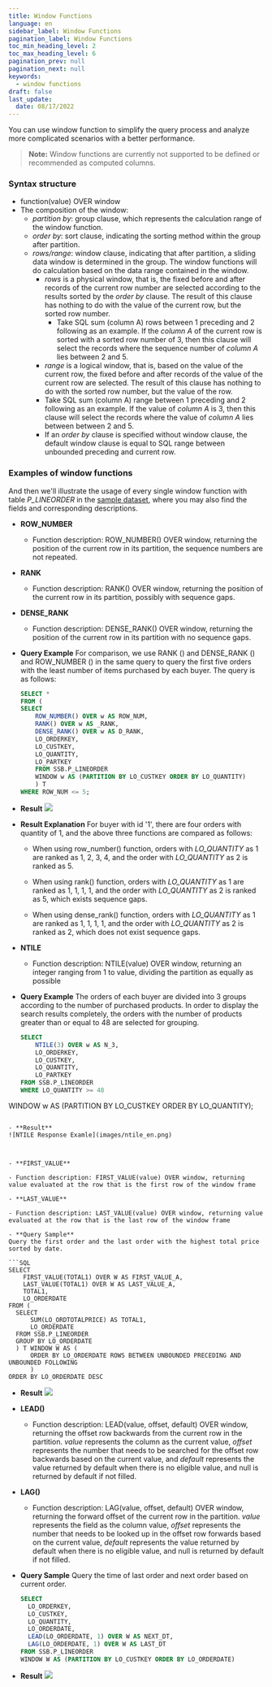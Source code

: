 ```yaml
---
title: Window Functions
language: en
sidebar_label: Window Functions
pagination_label: Window Functions
toc_min_heading_level: 2
toc_max_heading_level: 6
pagination_prev: null
pagination_next: null
keywords:
  - window functions
draft: false
last_update:
  date: 08/17/2022
---
```


You can use window function to simplify the query process and analyze more complicated scenarios with a better performance.

> **Note:** Window functions are currently not supported to be defined or recommended as computed columns.

### Syntax structure

- function(value) OVER window
- The composition of the window:
  - *partition by*: group clause, which represents the calculation range of the window function.
  - *order by*: sort clause, indicating the sorting method within the group after partition.
  - *rows/range*:  window clause, indicating that after partition, a sliding data window is determined in the group. The window functions will do calculation based on the data range contained in the window.
    - *rows* is a physical window, that is, the fixed before and after records of the current row number are selected according to the results sorted by the *order by* clause. The result of this clause has nothing to do with the value of the current row, but the sorted row number. 
      - Take SQL sum (column A) rows between 1 preceding and 2 following as an example. If the *column A* of the current row is sorted with a sorted row number of 3, then this clause will select the records where the sequence number of *column A* lies between 2 and 5.
    -  *range* is a logical window, that is, based on the value of the current row, the fixed before and after records of the value of the current row are selected. The result of this clause has nothing to do with the sorted row number, but the value of the row.
      - Take SQL sum (column A) range between 1 preceding and 2 following as an example. If the value of *column A* is 3, then this clause will select the records where the value of *column A* lies between between 2 and 5.
    - If an *order by* clause is specified without window clause, the default window clause is equal to SQL range between unbounded preceding and current row.

### Examples of window functions

And then we'll illustrate the usage of every single window function with table *P_LINEORDER* in the [sample dataset](../../../../quickstart/sample_dataset.md), where you may also find the fields and corresponding descriptions.

- **ROW_NUMBER**

  - Function description: ROW_NUMBER() OVER window, returning the position of the current row in its partition, the sequence numbers are not repeated.

- **RANK**

  - Function description: RANK() OVER window, returning the position of the current row in its partition, possibly with sequence gaps.

- **DENSE_RANK**

  - Function description: DENSE_RANK() OVER window, returning the position of the current row in its partition with no sequence gaps.

- **Query Example**
  For comparison, we use RANK () and DENSE_RANK () and ROW_NUMBER () in the same query to query the first five orders with the least number of items purchased by each buyer. The query is as follows:

  ```SQL
  SELECT *
  FROM (
  SELECT 
      ROW_NUMBER() OVER w AS ROW_NUM,
      RANK() OVER w AS _RANK,
      DENSE_RANK() OVER w AS D_RANK,
      LO_ORDERKEY,
      LO_CUSTKEY,
      LO_QUANTITY,
      LO_PARTKEY
      FROM SSB.P_LINEORDER 
      WINDOW w AS (PARTITION BY LO_CUSTKEY ORDER BY LO_QUANTITY)
      ) T
  WHERE ROW_NUM <= 5;
  ```

- **Result**
  ![](images/rank_and_drank_en.png)

- **Result Explanation**
  For buyer with id '1', there are four orders with quantity of 1, and the above three functions are compared as follows:

  - When using row_number() function, orders with *LO_QUANTITY* as 1 are ranked as 1, 2, 3, 4, and the order with *LO_QUANTITY* as 2 is ranked as 5.
  
  - When using rank() function, orders with *LO_QUANTITY* as 1 are ranked as 1, 1, 1, 1, and the order with *LO_QUANTITY* as 2 is ranked as 5, which exists sequence gaps.
  
  - When using dense_rank() function, orders with *LO_QUANTITY* as 1 are ranked as 1, 1, 1, 1, and the order with *LO_QUANTITY* as 2 is ranked as 2, which does not exist sequence gaps.



- **NTILE**

  - Function description: NTILE(value) OVER window, returning an integer ranging from 1 to value, dividing the partition as equally as possible

- **Query Example**
  The orders of each buyer are divided into 3 groups according to the number of purchased products. In order to display the search results completely, the orders with the number of products greater than or equal to 48 are selected for grouping.

  ```SQL
  SELECT 
      NTILE(3) OVER w AS N_3,
      LO_ORDERKEY,
      LO_CUSTKEY,
      LO_QUANTITY,
      LO_PARTKEY
  FROM SSB.P_LINEORDER
  WHERE LO_QUANTITY >= 48
WINDOW w AS (PARTITION BY LO_CUSTKEY ORDER BY LO_QUANTITY);
  ```

- **Result**
  ![NTILE Response Examle](images/ntile_en.png)

  
  
- **FIRST_VALUE**
  
  - Function description: FIRST_VALUE(value) OVER window, returning value evaluated at the row that is the first row of the window frame

- **LAST_VALUE**
  
  - Function description: LAST_VALUE(value) OVER window, returning value evaluated at the row that is the last row of the window frame

- **Query Sample**
  Query the first order and the last order with the highest total price sorted by date.

  ```SQL
  SELECT 
      FIRST_VALUE(TOTAL1) OVER W AS FIRST_VALUE_A,
      LAST_VALUE(TOTAL1) OVER W AS LAST_VALUE_A,
      TOTAL1,
      LO_ORDERDATE
  FROM (
  	SELECT 
  	    SUM(LO_ORDTOTALPRICE) AS TOTAL1,
  	    LO_ORDERDATE
  	FROM SSB.P_LINEORDER
  	GROUP BY LO_ORDERDATE
  	) T WINDOW W AS (
  		ORDER BY LO_ORDERDATE ROWS BETWEEN UNBOUNDED PRECEDING AND UNBOUNDED FOLLOWING
  		)
  ORDER BY LO_ORDERDATE DESC
  ```

- **Result**
  ![](images/first_last_value_en.png)



- **LEAD()**
  
  - Function description: LEAD(value, offset, default) OVER window, returning the offset row backwards from the current row in the partition. *value* represents the column as the current value, *offset* represents the number that needs to be searched for the offset row backwards based on the current value, and *default* represents the value returned by default when there is no eligible value, and null is returned by default if not filled.
- **LAG()**
  
  - Function description: LAG(value, offset, default) OVER window, returning the forward offset of the current row in the partition. *value* represents the field as the column value, *offset* represents the number that needs to be looked up in the offset row forwards based on the current value, *default* represents the value returned by default when there is no eligible value, and null is returned by default if not filled.

- **Query Sample**
  Query the time of last order and next order based on current order.

  ```SQL
  SELECT
    LO_ORDERKEY,
    LO_CUSTKEY,
    LO_QUANTITY,
    LO_ORDERDATE,
    LEAD(LO_ORDERDATE, 1) OVER W AS NEXT_DT,
    LAG(LO_ORDERDATE, 1) OVER W AS LAST_DT
  FROM SSB.P_LINEORDER
  WINDOW W AS (PARTITION BY LO_CUSTKEY ORDER BY LO_ORDERDATE)
  ```

- **Result**
  ![](images/lead_lag_en.png)
